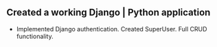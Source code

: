## Created a working Django | Python application 

- Implemented Django authentication. Created SuperUser. Full CRUD functionality. 